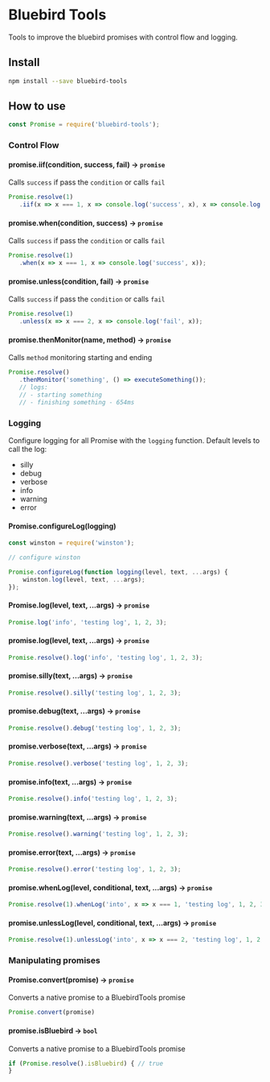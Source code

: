# Bluebird Tools

Tools to improve the bluebird promises with control flow and logging.

## Install
```bash
npm install --save bluebird-tools
```

## How to use

```js
const Promise = require('bluebird-tools');
```

### Control Flow

#### promise.iif(condition, success, fail) -> `promise`
Calls `success` if pass the `condition` or calls `fail`
 ```js
Promise.resolve(1)
    .iif(x => x === 1, x => console.log('success', x), x => console.log('fail', x));
```

#### promise.when(condition, success) -> `promise`
Calls `success` if pass the `condition` or calls `fail`
 ```js
Promise.resolve(1)
    .when(x => x === 1, x => console.log('success', x));
```

#### promise.unless(condition, fail) -> `promise`
Calls `success` if pass the `condition` or calls `fail`
 ```js
Promise.resolve(1)
    .unless(x => x === 2, x => console.log('fail', x));
```

#### promise.thenMonitor(name, method) -> `promise`
Calls `method` monitoring starting and ending
 ```js
Promise.resolve()
    .thenMonitor('something', () => executeSomething());
    // logs:
    // - starting something
    // - finishing something - 654ms
```

### Logging

Configure logging for all Promise with the `logging` function.
Default levels to call the log:
* silly
* debug
* verbose
* info
* warning
* error

#### Promise.configureLog(logging)
```js
const winston = require('winston');

// configure winston

Promise.configureLog(function logging(level, text, ...args) {
	winston.log(level, text, ...args);
});
```

#### Promise.log(level, text, ...args) -> `promise`
```js
Promise.log('info', 'testing log', 1, 2, 3);
```

#### promise.log(level, text, ...args) -> `promise`
```js
Promise.resolve().log('info', 'testing log', 1, 2, 3);
```

#### promise.silly(text, ...args) -> `promise`
```js
Promise.resolve().silly('testing log', 1, 2, 3);
```

#### promise.debug(text, ...args) -> `promise`
```js
Promise.resolve().debug('testing log', 1, 2, 3);
```

#### promise.verbose(text, ...args) -> `promise`
```js
Promise.resolve().verbose('testing log', 1, 2, 3);
```

#### promise.info(text, ...args) -> `promise`
```js
Promise.resolve().info('testing log', 1, 2, 3);
```

#### promise.warning(text, ...args) -> `promise`
```js
Promise.resolve().warning('testing log', 1, 2, 3);
```

#### promise.error(text, ...args) -> `promise`
```js
Promise.resolve().error('testing log', 1, 2, 3);
```

#### promise.whenLog(level, conditional, text, ...args) -> `promise`
```js
Promise.resolve(1).whenLog('into', x => x === 1, 'testing log', 1, 2, 3);
```

#### promise.unlessLog(level, conditional, text, ...args) -> `promise`
```js
Promise.resolve(1).unlessLog('into', x => x === 2, 'testing log', 1, 2, 3);
```

### Manipulating promises
 
#### Promise.convert(promise) -> `promise`
Converts a native promise to a BluebirdTools promise
```js
Promise.convert(promise)
```

#### promise.isBluebird -> `bool`
Converts a native promise to a BluebirdTools promise
```js
if (Promise.resolve().isBluebird) { // true
}
```
